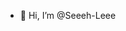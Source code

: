 - 👋 Hi, I’m @Seeeh-Leee


<!---
Seeeh-Leee/Seeeh-Leee is a ✨ special ✨ repository because its `README.md` (this file) appears on your GitHub profile.
You can click the Preview link to take a look at your changes.
--->
